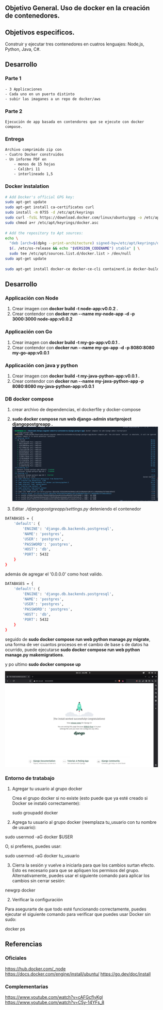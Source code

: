 #

## Objetivo General.  Uso de docker en la creación de contenedores.

## Objetivos especificos. 

Construir y ejecutar tres contenedores en cuatros lenguajes: Node,js, Python, Java, C#.


## Desarrollo

### Parte 1
	- 3 Applicaciones
	- Cada uno en un puerto distinto
	- subir las imaganes a un repo de docker/aws
	
### Parte 2
	Ejecución de app basada en contendores que se ejecute con docker compose.
	

### Entrega
	Archivo comprimido zip con
	- Cuatro Docker construidos
	- Un informe PDF en
		- menos de 15 hojas
		- Calibri 11
		- interlineado 1,5


### Docker instalation

```sh
# Add Docker's official GPG key:
sudo apt-get update
sudo apt-get install ca-certificates curl
sudo install -m 0755 -d /etc/apt/keyrings
sudo curl -fsSL https://download.docker.com/linux/ubuntu/gpg -o /etc/apt/keyrings/docker.asc
sudo chmod a+r /etc/apt/keyrings/docker.asc

# Add the repository to Apt sources:
echo \
  "deb [arch=$(dpkg --print-architecture) signed-by=/etc/apt/keyrings/docker.asc] https://download.docker.com/linux/ubuntu \
  $(. /etc/os-release && echo "$VERSION_CODENAME") stable" | \
  sudo tee /etc/apt/sources.list.d/docker.list > /dev/null
sudo apt-get update

sudo apt-get install docker-ce docker-ce-cli containerd.io docker-buildx-plugin docker-compose-plugin
```

## Desarrollo

### Applicación con Node
1. Crear imagen con **docker build -t node-app:v0.0.2 .**
2. Crear contendor con **docker run --name my-node-app -d -p 3000:3000 node-app:v0.0.2**

### Applicación con Go
1. Crear imagen con **docker build -t my-go-app:v0.0.1 .**
2. Crear contendor con **docker run --name my-go-app -d -p 8080:8080 my-go-app:v0.0.1**

### Applicación con java y python
1. Crear imagen con **docker build -t my-java-python-app:v0.0.1 .**
2. Crear contendor con **docker run --name my-java-python-app -p 8080:8080 my-java-python-app:v0.0.1**

### DB docker compose
1. crear archivo de dependencias, el dockerfile y docker-compose
2. **sudo docker compose run web django-admin startproject djangopostgreapp .** 
![alt text](image.png)

3. Editar *./djangopostgreapp/settings.py* deteniendo el contenedor

```sh
DATABASES = {
	'default': {
		'ENGINE': 'django.db.backends.postgresql',
		'NAME': 'postgres',
		'USER': 'postgres',
		'PASSWORD': 'postgres',
		'HOST': 'db',
		'PORT': 5432
	}
}
```

además de agregar el '0.0.0.0' como host valido.

```sh
DATABASES = {
	'default': {
		'ENGINE': 'django.db.backends.postgresql',
		'NAME': 'postgres',
		'USER': 'postgres',
		'PASSWORD': 'postgres',
		'HOST': 'db',
		'PORT': 5432
	}
}
```

seguido de **sudo docker compose run web python manage.py migrate**, una forma de ver cuantos procesos en el cambio de base s de datos ha ocurrido, puede ejecutarse **sudo docker compose run web python manage.py makemigrations**.

y po ultimo **sudo docker compose up**

![alt text](image-1.png)


### Entorno de tratabajo

1. Agregar tu usuario al grupo docker

 

    Crea el grupo docker si no existe (esto puede que ya esté creado si Docker se instaló correctamente):

    sudo groupadd docker  

 
2. Agrega tu usuario al grupo docker (reemplaza tu_usuario con tu nombre de usuario):

sudo usermod -aG docker $USER  

O, si prefieres, puedes usar:

sudo usermod -aG docker tu_usuario  

 
3. Cierra la sesión y vuelve a iniciarla para que los cambios surtan efecto. Esto es necesario para que se apliquen los permisos del grupo. Alternativamente, puedes usar el siguiente comando para aplicar los cambios sin cerrar sesión:

newgrp docker  

 
2. Verificar la configuración

 
Para asegurarte de que todo esté funcionando correctamente, puedes ejecutar el siguiente comando para verificar que puedes usar Docker sin sudo:

docker ps  




## Referencias

### Oficiales
https://hub.docker.com/_node
https://docs.docker.com/engine/install/ubuntu/
https://go.dev/doc/install

### Complementarias
https://www.youtube.com/watch?v=cAFGcfIyKgI
https://www.youtube.com/watch?v=C5y-14YFs_8
